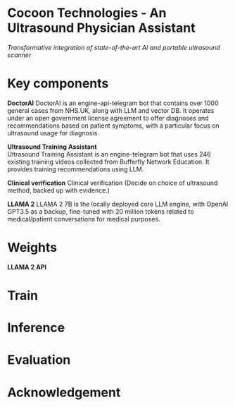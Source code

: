 # Cocoon Technologies - An Ultrasound Physician Assistant
*Transformative integration of state-of-the-art AI and portable ultrasound scanner*

# Key components

**DoctorAI**
DoctorAI is an engine-api-telegram bot that contains over 1000 general cases from NHS.UK, along with LLM and vector DB. It operates under an open government license agreement to offer diagnoses and recommendations based on patient symptoms, with a particular focus on ultrasound usage for diagnosis.

**Ultrasound Training Assistant**    
Ultrasound Training Assistant is an engine-telegram bot that uses 246 existing training videos collected from Bufferfly Network Education. It provides training recommendations using LLM.

**Clinical verification**
Clinical verification (Decide on choice of ultrasound method, backed up with evidence.)

**LLAMA 2**
LLAMA 2 7B is the locally deployed core LLM engine, with OpenAI GPT3.5 as a backup, fine-tuned with 20 million tokens related to medical/patient conversations for medical purposes.
# Weights
**LLAMA 2 API**

# Train
# Inference
# Evaluation
# Acknowledgement



